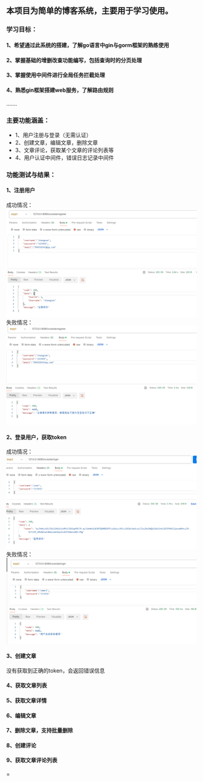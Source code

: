 ## **本项目为简单的博客系统，主要用于学习使用。**

### 学习目标：

#### **1、希望通过此系统的搭建，了解go语言中gin与gorm框架的熟练使用**

#### **2、掌握基础的增删改查功能编写，包括查询时的分页处理**

#### **3、掌握使用中间件进行全局任务拦截处理**

#### **4、熟悉gin框架搭建web服务，了解路由规则**

.......

### 主要功能涵盖：

* 1、用户注册与登录（无需认证）
* 2、创建文章，编辑文章，删除文章
* 3、文章评论，获取某个文章的评论列表等
* 4、用户认证中间件，错误日志记录中间件



### 功能测试与结果：

#### **1、注册用户**
成功情况：
![img_1.png](img_1.png)
失败情况：
![img_2.png](img_2.png)

#### **2、登录用户，获取token**
成功情况：
![img.png](img.png)
失败情况：
![img_3.png](img_3.png)

#### **3、创建文章**




没有获取到正确的token，会返回错误信息



#### **4、获取文章列表**




#### **5、获取文章详情**



#### **6、编辑文章**


#### **7、删除文章，支持批量删除**



#### **8、创建评论**



#### **9、获取文章评论列表**

=


